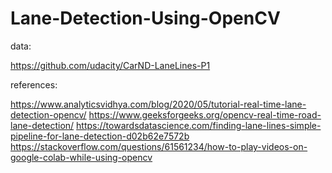 # Lane-Detection-Using-OpenCV

data:

https://github.com/udacity/CarND-LaneLines-P1

references:

https://www.analyticsvidhya.com/blog/2020/05/tutorial-real-time-lane-detection-opencv/
https://www.geeksforgeeks.org/opencv-real-time-road-lane-detection/
https://towardsdatascience.com/finding-lane-lines-simple-pipeline-for-lane-detection-d02b62e7572b
https://stackoverflow.com/questions/61561234/how-to-play-videos-on-google-colab-while-using-opencv
